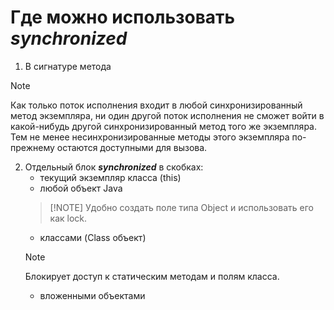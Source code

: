 # Где можно использовать ***synchronized***

1. В сигнатуре метода
> [!NOTE]
> Как только поток исполнения входит в любой синхронизированный метод экземпляра,
   ни один другой поток исполнения не сможет войти в какой-нибудь другой синхронизированный метод того же экземпляра. Тем не менее несинхронизированные
   методы этого экземпляра по-прежнему остаются доступными для вызова.
2. Отдельный блок ***synchronized*** в скобках:
   - текущий экземпляр класса (this)
   - любой объект Java
   >[!NOTE] Удобно создать поле типа Object и использовать его как lock.
   - классами (Class объект)
   >[!NOTE]
   >  Блокирует доступ к статическим методам и полям класса.
   - вложенными объектами